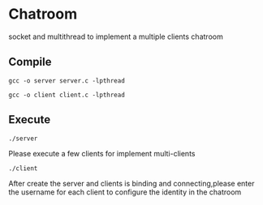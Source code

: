 # Chatroom
socket and multithread to implement a multiple clients chatroom

## Compile
```
gcc -o server server.c -lpthread
```
```
gcc -o client client.c -lpthread
```
## Execute
```
./server 
```
Please execute a few clients for implement multi-clients
```
./client
```

After create the server and clients is binding and connecting,please enter the username for each client to configure the identity in the chatroom
